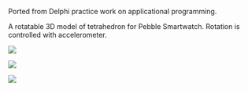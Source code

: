 Ported from Delphi practice work on applicational programming.

A rotatable 3D model of tetrahedron for Pebble Smartwatch. Rotation is controlled with accelerometer.

![](http://cs629211.vk.me/v629211892/58ff/zp1uriQ8veA.jpg)

![](http://cs629211.vk.me/v629211892/5906/4RqFyievTbk.jpg)

![](http://cs629211.vk.me/v629211892/590d/-B4rbT9t_To.jpg)
